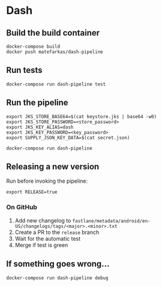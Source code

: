 # Dash

## Build the build container

```
docker-compose build
docker push matefarkas/dash-pipeline
```
## Run tests

```
docker-compose run dash-pipeline test
```

## Run the pipeline

```
export JKS_STORE_BASE64=$(cat keystore.jks | base64 -w0)
export JKS_STORE_PASSWORD=<store_password>
export JKS_KEY_ALIAS=dash
export JKS_KEY_PASSWORD=<key_password>
export SUPPLY_JSON_KEY_DATA=$(cat secret.json)

docker-compose run dash-pipeline
```

## Releasing a new version

Run before invoking the pipeline:

```
export RELEASE=true
```

### On GitHub

1. Add new changelog to `fastlane/metadata/android/en-US/changelogs/tags/<major>.<minor>.txt`
2. Create a PR to the `release` branch
3. Wait for the automatic test
4. Merge if test is green

## If something goes wrong...

```
docker-compose run dash-pipeline debug
```
